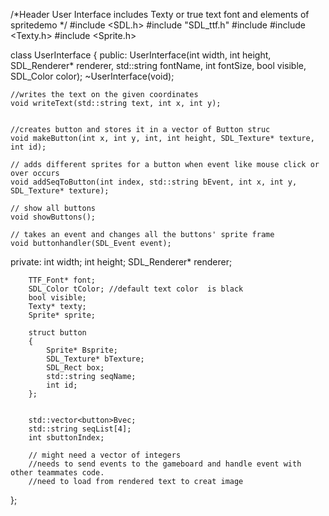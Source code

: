 /*Header User Interface
includes Texty or true text font and elements of spritedemo
*/
#include <SDL.h>
#include "SDL_ttf.h"
#include <vector>
#include <Texty.h>
#include <Sprite.h>


class UserInterface
{
public:
	UserInterface(int width, int height, SDL_Renderer* renderer, std::string fontName, int fontSize, bool visible, SDL_Color color);
	~UserInterface(void);

	//writes the text on the given coordinates
	void writeText(std::string text, int x, int y);
	

	//creates button and stores it in a vector of Button struc
	void makeButton(int x, int y, int, int height, SDL_Texture* texture, int id);

	// adds different sprites for a button when event like mouse click or over occurs
	void addSeqToButton(int index, std::string bEvent, int x, int y, SDL_Texture* texture);

	// show all buttons
	void showButtons();

	// takes an event and changes all the buttons' sprite frame
	void buttonhandler(SDL_Event event);



private:
		int width;
		int height;
		SDL_Renderer* renderer;
		
		TTF_Font* font;
		SDL_Color tColor; //default text color  is black
		bool visible;
		Texty* texty;
		Sprite* sprite;
		
		struct button
		{
			Sprite* Bsprite;
			SDL_Texture* bTexture;
			SDL_Rect box;
			std::string seqName;
			int id;
		};
	
	
		std::vector<button>Bvec;
		std::string seqList[4];
		int sbuttonIndex; 

		// might need a vector of integers
		//needs to send events to the gameboard and handle event with other teammates code.
		//need to load from rendered text to creat image

};
